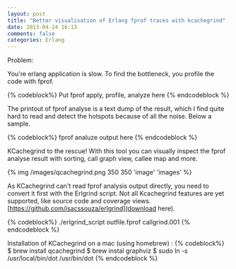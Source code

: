 ```yaml
---
layout: post
title: "Better visualisation of Erlang fprof traces with kcachegrind"
date: 2013-04-24 16:13
comments: false
categories: Erlang
---
```


Problem: 

You're erlang application is slow. To find the bottleneck, you profile
the code with fprof. 

{% codeblock%}
Put fprof apply, profile, analyze here
{% endcodeblock %}

The printout of fprof analyse is a text dump of the result, which I
find quite hard to read and detect the hotspots because of all the noise. Below a sample.

{% codeblock%}
fprof analuze output here
{% endcodeblock %}

KCachegrind to the rescue! With this tool you can visually inspect the fprof
analyse result with sorting, call graph view, callee map and more.

{% img  /images/qcachegrind.png 350 350 'image' 'images' %}

As KCachegrind can't read fprof analysis output directly, you need to
convert it first with the Erlgrind script. Not all Kcachegrind
features are yet supported, like source code and coverage views.
[https://github.com/isacssouza/erlgrind](download here). 

{% codeblock%}
./erlgrind_script outfile.fprof callgrind.001
{% endcodeblock %}

Installation of KCachegrind on a mac (using homebrew) :
{% codeblock%}
$ brew install qcachegrind
$ brew instal graphviz
$ sudo ln -s /usr/local/bin/dot /usr/bin/dot
{% endcodeblock %}



